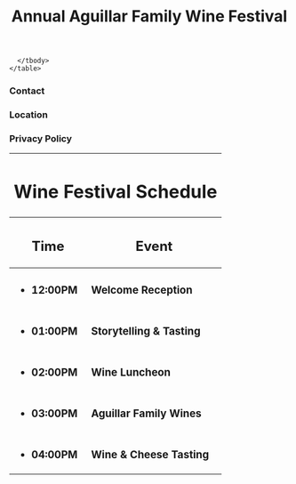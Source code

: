 
<!DOCTYPE html>
<html>

<head>
  <meta charset="utf-8">
  <title>Aguillar Family Wine Festival</title>
  <link rel="stylesheet" type="text/css" href="reset.css" />
  <link rel="stylesheet" type="text/css" href="style.css" />
  <link href="https://fonts.googleapis.com/css?family=Oswald" rel="stylesheet">
</head>

<body>
  <header>
    <h1>Annual Aguillar Family Wine Festival</h1>
  </header>
  
  <div class="container">
		<table>
      <thead>
        <tr>
        	<th colspan="2">
            <h1>Wine Festival Schedule</h1>
          </th>
        </tr>
        <tr>
          <th>
            <h2>Time</h2>
          </th>
          <th>
            <h2>Event</h2>
          </th>
        </tr>
      </thead>
      <tbody>
        <tr><!--Row 1-->
          <td class="left">
            <h3>
              <ul>
                <li>12:00PM</li>
              </ul>
            </h3>
          </td>
          <td>
            <h3>Welcome Reception
            </h3>
          </td>
        </tr>
        <tr><!--Row 2-->
          <td class="left">
            <h3>
              <ul>
                <li>01:00PM</li>
              </ul>
            </h3>
          </td>
          <td>
            <h3>Storytelling & Tasting
            </h3>
          </td>
        </tr>
        <tr><!--Row 3-->
          <td class="left">
            <h3>
              <ul>
                <li>02:00PM</li>
              </ul>
            </h3>
          </td>
          <td>
            <h3>Wine Luncheon
            </h3>
          </td>
        </tr>
        <tr><!--Row 4-->
          <td class="left">
            <h3>
              <ul>
                <li>03:00PM</li>
              </ul>
            </h3>
          </td>
          <td>
            <h3>Aguillar Family Wines
            </h3>
          </td>
        </tr>
        <tr><!--Row 5-->
          <td class="left">
            <h3>
              <ul>
                <li>04:00PM</li>
              </ul>
            </h3>
          </td>
          <td>
            <h3>Wine & Cheese Tasting
            </h3>
          </td>
        </tr>
        
      </tbody>
    </table>
  </div>
  
  <footer>
    <h3>Contact</h3>
    <h3>Location</h3>
    <h3>Privacy Policy</h3>
  </footer>
</body>

</html>
